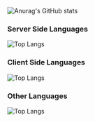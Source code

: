 
![Anurag's GitHub stats](https://github-readme-stats-sdlins.vercel.app/api?username=sdlins&count_private=true&hide_rank=true&include_all_commits=true&show_icons=true&theme=dracula&custom_title=My%20Stats)

### Server Side Languages
![Top Langs](https://github-readme-stats-sdlins.vercel.app/api/top-langs/?username=sdlins&hide=classic%20asp,javascript,html,tsql,css,roff,shell,batchfile,python&layout=compact&langs_count=10&exclude_repo=cef%2dminutas,cef%2dminutas%2drenegociacao,cef%2dprorrogacao,cef%2dpcc,cef%2dlista%2dcoop,cef%2dsifec,cef%2dseguro,cef%2dsifis,cef%2drcn&include_all_commits=true&show_icons=true&theme=dracula&custom_title=Only%20Server%20Side%20Languages)

### Client Side Languages
![Top Langs](https://github-readme-stats-sdlins.vercel.app/api/top-langs/?username=sdlins&hide=classic%20asp,tsql,roff,shell,java,php,asp,batchfile,python&layout=compact&langs_count=10&exclude_repo=cef%2dminutas,cef%2dminutas%2drenegociacao,cef%2dprorrogacao,cef%2dpcc,cef%2dlista%2dcoop,cef%2dsifec,cef%2dseguro,cef%2dsifis,cef%2drcn&include_all_commits=true&show_icons=true&theme=dracula&custom_title=Only%20Client%20Side%20Languages)

### Other Languages
![Top Langs](https://github-readme-stats-sdlins.vercel.app/api/top-langs/?username=sdlins&hide=classic%20asp,roff,java,php,asp,html,css,javascript&layout=compact&langs_count=10&exclude_repo=cef%2dminutas,cef%2dminutas%2drenegociacao,cef%2dprorrogacao,cef%2dpcc,cef%2dlista%2dcoop,cef%2dsifec,cef%2dseguro,cef%2dsifis,cef%2drcn&include_all_commits=true&show_icons=true&theme=dracula&custom_title=Other%20Languages)



<!--
**sdlins/sdlins** is a ✨ _special_ ✨ repository because its `README.md` (this file) appears on your GitHub profile.

Here are some ideas to get you started:

- 🔭 I’m currently working on ...
- 🌱 I’m currently learning ...
- 👯 I’m looking to collaborate on ...
- 🤔 I’m looking for help with ...
- 💬 Ask me about ...
- 📫 How to reach me: ...
- 😄 Pronouns: ...
- ⚡ Fun fact: ...
-->

